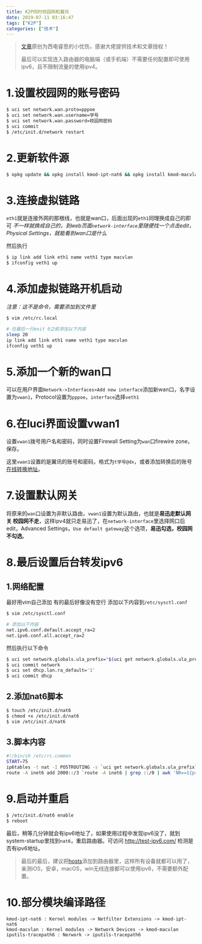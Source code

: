 ```yaml
---
title: K2P同时校园网和翼讯
date: 2019-07-11 03:16:47
tags: ["K2P"]
categories: ["技术"]
---
```

> [文章](http://rs.xidian.edu.cn/forum.php?mod=viewthread&tid=906698&highlight=ipv6)原创为西电睿思的小忧伤，感谢大佬提供技术和文章授权！
>
> 最后可以实现连入路由器的电脑端（或手机端）不需要任何配置即可使用ipv6，且不限制流量的使用ipv4。

# 1.设置校园网的账号密码

```bash
$ uci set network.wan.proto=pppoe
$ uci set network.wan.username=学号
$ uci set network.wan.password=校园网密码
$ uci commit
$ /etc/init.d/network restart
```

# 2.更新软件源

```bash
$ opkg update && opkg install kmod-ipt-nat6 && opkg install kmod-macvlan && opkg install iputils-tracepath6
```

# 3.连接虚拟链路
`eth1`就是连接外网的那根线，也就是wan口，后面出现的`eth1`同理换成自己的即可
*不一样就换成自己的，到web页面`network-interface`里随便找一个点击edit，Physical Settings，就能看到wan口是什么*

然后执行

```bash
$ ip link add link eth1 name veth1 type macvlan
$ ifconfig veth1 up
```

# 4.添加虚拟链路开机启动

*注意：这不是命令，需要添加到文件里*

```bash
$ vim /etc/rc.local
```

```bash
# 在最后一行exit 0之前添加以下内容
sleep 20
ip link add link eth1 name veth1 type macvlan
ifconfig veth1 up
```

# 5.添加一个新的wan口

可以在用户界面`Network->Interfaces>Add new interface`添加新wan口，名字设置为`vwan1`，Protocol设置为`pppoe`，`interface`选择`veth1`

# 6.在luci界面设置vwan1

设置`vwan1`拨号用户名和密码，同时设置Firewall Setting为`wan`口firewire zone，保存。

这里`vwan1`设置的是翼讯的账号和密码，格式为`t学号@dx`，或者添加转换后的账号[在线转换地址](https://note286.github.io/yixun/)。
# 7.设置默认网关

将原来的`wan`口设置为非默认路由，`vwan1`设置为默认路由，也就是**易迅走默认网关 校园网不走**，这样ipv4就只走易迅了，在`network-interface`里选择网口后edit，Advanced Settings，`Use default gateway`这个选项，**易迅勾选，校园网不勾选**。

# 8.最后设置后台转发ipv6

## 1.网络配置
最好用vim自己添加 有的最后好像没有空行
添加以下内容到`/etc/sysctl.conf`

```bash
$ vim /etc/sysctl.conf
```

```bash
# 添加以下内容
net.ipv6.conf.default.accept_ra=2
net.ipv6.conf.all.accept_ra=2
```

然后执行以下命令

```bash
$ uci set network.globals.ula_prefix="$(uci get network.globals.ula_prefix | sed 's/^./d/')"
$ uci commit network
$ uci set dhcp.lan.ra_default='1'
$ uci commit dhcp
```

## 2.添加nat6脚本

```bash
$ touch /etc/init.d/nat6
$ chmod +x /etc/init.d/nat6
$ vim /etc/init.d/nat6
```

## 3.脚本内容

```bash
#!/bin/sh /etc/rc.common
START=75
ip6tables -t nat -I POSTROUTING -s `uci get network.globals.ula_prefix` -j MASQUERADE
route -A inet6 add 2000::/3 `route -A inet6 | grep ::/0 | awk 'NR==1{print "gw "$2" dev "$7}'`
```

# 9.启动并重启
```bash
$ /etc/init.d/nat6 enable
$ reboot
```

最后，稍等几分钟就会有ipv6地址了，如果使用过程中发现ipv6没了，就到system-startup里找到`nat6`，重启路由器。可访问 http://test-ipv6.com/ 检测是否有ipv6地址。

> 最后的最后，建议把[hosts](https://raw.githubusercontent.com/googlehosts/hosts/master/hosts-files/hosts)添加到路由器里，这样所有设备就都可以用了，亲测iOS，安卓，macOS，win无线连接都可以使用ipv6，不需要额外配置。

# 10.部分模块编译路径

```
kmod-ipt-nat6 : Kernel modules -> Netfilter Extensions -> kmod-ipt-nat6
kmod-macvlan : Kernel modules -> Network Devices -> kmod-macvlan
iputils-tracepath6 : Nerwork -> iputils-tracepath6 
```

